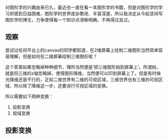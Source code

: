 对图形学的兴趣由来已久，最近也一直在看一本图形学的书籍，但是对图形学的学习却感到日益困难，图形学的世界庞杂繁琐、丰富深邃，所以我决定从今起坚持写图形学的博文，力争使得每一个知识点清晰明确，不再得过且过。

## 观察

尝试过任何平台上的canvas的同学都知道，在2维屏幕上绘制二维图形当然简单容易理解，但是如何在二维屏幕绘制三维图形呢？

这个答案如果忽略掉种种细节，理所当然便是‘把三维图形拍到屏幕上’。所谓拍，就是将三维的z轴忽略掉，使得图形降维，当然便可以印到屏幕上了。但是有时候光降维还是不行的，正如二维世界有二维的可视区域，三维世界也有三维的可视区域，所以除了降维这一步，还要进行可视区域的变换。

所以需要如下两种变换：

1. 投影变换
2. 视域变换

## 投影变换



